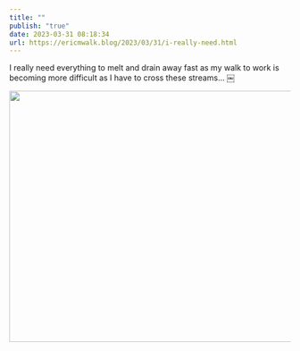 ```yaml
---
title: ""
publish: "true"
date: 2023-03-31 08:18:34
url: https://ericmwalk.blog/2023/03/31/i-really-need.html
---
```

I really need everything to melt and drain away fast as my walk to work is becoming more difficult as I have to cross these streams… ￼

<img src="uploads/2023/e6115488b5.jpg" width="600" height="450" alt="">